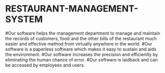 # RESTAURANT-MANAGEMENT-SYSTEM
#Our software helps the management
 department to manage and maintain the
 records of customers, food and the other
 bills of the restaurant much easier and
 effective method from virtually anywhere in
 the world.
 #Our software is a paperless software which
 makes it easy to sustain and aids the
 environment.
 #Our software increases the precision and
 efficiently by eliminating the human chance of
 error.
 #Our software is laidback and can be accessed
 by employees and users.
 
